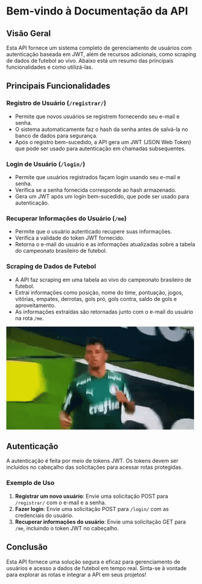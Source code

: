 # Bem-vindo à Documentação da API

## Visão Geral
Esta API fornece um sistema completo de gerenciamento de usuários com autenticação baseada em JWT, além de recursos adicionais, como scraping de dados de futebol ao vivo. Abaixo está um resumo das principais funcionalidades e como utilizá-las.

## Principais Funcionalidades

### Registro de Usuário (`/registrar/`)
- Permite que novos usuários se registrem fornecendo seu e-mail e senha.
- O sistema automaticamente faz o hash da senha antes de salvá-la no banco de dados para segurança.
- Após o registro bem-sucedido, a API gera um JWT (JSON Web Token) que pode ser usado para autenticação em chamadas subsequentes.

### Login de Usuário (`/login/`)
- Permite que usuários registrados façam login usando seu e-mail e senha.
- Verifica se a senha fornecida corresponde ao hash armazenado.
- Gera um JWT após um login bem-sucedido, que pode ser usado para autenticação.

### Recuperar Informações do Usuário (`/me`)
- Permite que o usuário autenticado recupere suas informações.
- Verifica a validade do token JWT fornecido.
- Retorna o e-mail do usuário e as informações atualizadas sobre a tabela do campeonato brasileiro de futebol.

### Scraping de Dados de Futebol
- A API faz scraping em uma tabela ao vivo do campeonato brasileiro de futebol.
- Extrai informações como posição, nome do time, pontuação, jogos, vitórias, empates, derrotas, gols pró, gols contra, saldo de gols e aproveitamento.
- As informações extraídas são retornadas junto com o e-mail do usuário na rota `/me`.

![Animação do sistema](veron-palmeiras.gif)

## Autenticação
A autenticação é feita por meio de tokens JWT. Os tokens devem ser incluídos no cabeçalho das solicitações para acessar rotas protegidas.

### Exemplo de Uso
1. **Registrar um novo usuário**: Envie uma solicitação POST para `/registrar/` com o e-mail e a senha.
2. **Fazer login**: Envie uma solicitação POST para `/login/` com as credenciais do usuário.
3. **Recuperar informações do usuário**: Envie uma solicitação GET para `/me`, incluindo o token JWT no cabeçalho.

## Conclusão
Esta API fornece uma solução segura e eficaz para gerenciamento de usuários e acesso a dados de futebol em tempo real. Sinta-se à vontade para explorar as rotas e integrar a API em seus projetos!
